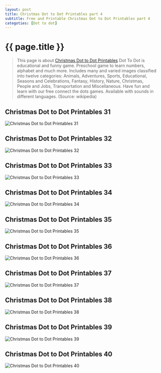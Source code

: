 ```yaml
---
layout: post
title: Christmas Dot to Dot Printables part 4
subtitle: Free and Printable Christmas Dot to Dot Printables part 4
categoties: [Dot to dot]
---
```

{{ page.title }}
================
> This page is about [Christmas Dot to Dot Printables](https://hoanghabelle.github.io/) Dot To Dot is educational and funny game. Preschool game to learn numbers, alphabet and much more. Includes many and varied images classified into twelve categories: Animals, Adventures, Sports, Educational, Seasons and Celebrations, Fantasy, History, Nature, Christmas, People and Jobs, Transportation and Miscellaneous. Have fun and learn with our free connect the dots games. Available with sounds in different languages. (Source: wikipedia)

## Christmas Dot to Dot Printables 31
![Christmas Dot to Dot Printables 31](https://hoanghabelle.github.io/images/Christmas-Dot-to-Dot-Printables%20(31).jpg "Christmas Dot to Dot Printables 31")

## Christmas Dot to Dot Printables 32
![Christmas Dot to Dot Printables 32](https://hoanghabelle.github.io/images/Christmas-Dot-to-Dot-Printables%20(32).jpg "Christmas Dot to Dot Printables 32")

## Christmas Dot to Dot Printables 33
![Christmas Dot to Dot Printables 33](https://hoanghabelle.github.io/images/Christmas-Dot-to-Dot-Printables%20(33).jpg "Christmas Dot to Dot Printables 33")

## Christmas Dot to Dot Printables 34
![Christmas Dot to Dot Printables 34](https://hoanghabelle.github.io/images/Christmas-Dot-to-Dot-Printables%20(34).jpg "Christmas Dot to Dot Printables 34")

<script async src="//pagead2.googlesyndication.com/pagead/js/adsbygoogle.js"></script><ins class="adsbygoogle" style="display:block" data-ad-format="fluid" data-ad-layout-key="-8i+1w-dq+e9+ft" data-ad-client="ca-pub-6753140515841889" data-ad-slot="6190446671"></ins> <script> (adsbygoogle = window.adsbygoogle || []).push({}); </script>

## Christmas Dot to Dot Printables 35
![Christmas Dot to Dot Printables 35](https://hoanghabelle.github.io/images/Christmas-Dot-to-Dot-Printables%20(35).jpg "Christmas Dot to Dot Printables 35")

## Christmas Dot to Dot Printables 36
![Christmas Dot to Dot Printables 36](https://hoanghabelle.github.io/images/Christmas-Dot-to-Dot-Printables%20(36).jpg "Christmas Dot to Dot Printables 36")

## Christmas Dot to Dot Printables 37
![Christmas Dot to Dot Printables 37](https://hoanghabelle.github.io/images/Christmas-Dot-to-Dot-Printables%20(37).jpg "Christmas Dot to Dot Printables 37")

## Christmas Dot to Dot Printables 38
![Christmas Dot to Dot Printables 38](https://hoanghabelle.github.io/images/Christmas-Dot-to-Dot-Printables%20(38).jpg "Christmas Dot to Dot Printables 38")

<script async src="//pagead2.googlesyndication.com/pagead/js/adsbygoogle.js"></script><ins class="adsbygoogle" style="display:block" data-ad-format="fluid" data-ad-layout-key="-8i+1w-dq+e9+ft" data-ad-client="ca-pub-6753140515841889" data-ad-slot="6190446671"></ins> <script> (adsbygoogle = window.adsbygoogle || []).push({}); </script>

## Christmas Dot to Dot Printables 39
![Christmas Dot to Dot Printables 39](https://hoanghabelle.github.io/images/Christmas-Dot-to-Dot-Printables%20(39).jpg "Christmas Dot to Dot Printables 39")

## Christmas Dot to Dot Printables 40
![Christmas Dot to Dot Printables 40](https://hoanghabelle.github.io/images/Christmas-Dot-to-Dot-Printables%20(40).jpg "Christmas Dot to Dot Printables 40")


